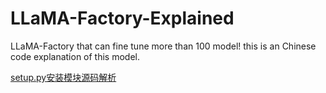 # LLaMA-Factory-Explained
LLaMA-Factory that can fine tune more than 100 model! this is an Chinese code explanation of this model.

[setup.py安装模块源码解析](setup.py)
